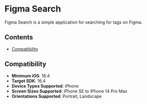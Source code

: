 # Figma Search

Figma Search is a simple application for searching for tags on Figma.

## Contents

- [Compatibility](#compatibility)

## Compatibility

- **Minimum iOS**: 16.4
- **Target SDK**: 16.4
- **Device Types Supported**: iPhone
- **Screen Sizes Supported**: iPhone SE to iPhone 14 Pro Max
- **Orientations Supported**: Portrait, Landscape
